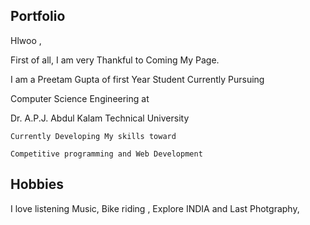 ## Portfolio

Hlwoo ,
          
 
 First of all, I am very Thankful to Coming My Page.
      
 I am a Preetam Gupta of first Year Student Currently Pursuing
                                           
   Computer Science Engineering at
                                                                              
  Dr. A.P.J. Abdul Kalam Technical University
                                                                                 
                
                
    Currently Developing My skills toward     
    
    Competitive programming and Web Development


## Hobbies

 I love listening Music,
 Bike riding ,
 Explore INDIA and Last
 Photgraphy,
